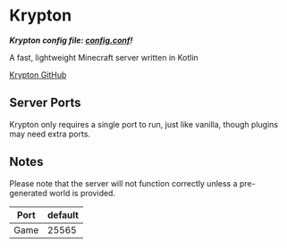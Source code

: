 # Krypton

***Krypton config file: [config.conf](../repository/games/minecraft/java/krypton/config.conf)!***

A fast, lightweight Minecraft server written in Kotlin

[Krypton GitHub](https://github.com/KryptonMC/Krypton)

## Server Ports

Krypton only requires a single port to run, just like vanilla, though plugins may need extra ports.

## Notes

Please note that the server will not function correctly unless a pre-generated world is provided.

| Port  | default |
|-------|---------|
| Game  | 25565   |
